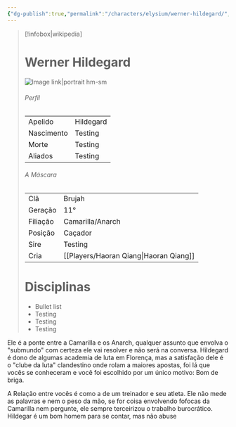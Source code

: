 ```yaml
---
{"dg-publish":true,"permalink":"/characters/elysium/werner-hildegard/","dgPassFrontmatter":true}
---
```



> [!infobox|wikipedia]
> #  Werner Hildegard
> ![Image link|portrait hm-sm](https://64.media.tumblr.com/be3b01cf94286659d5363e189bd4095e/tumblr_my2rt7g1lJ1rvu1vuo1_500.gif)
> ###### Perfil
> |||
> | ---- | ---- |
> | Apelido | Hildegard |
> | Nascimento | Testing |
> | Morte | Testing |
> | Aliados | Testing |
> ###### A Máscara
> || |
> | ---- | ---- |
> | Clã | Brujah |
> | Geração | 11° |
> | Filiação | Camarilla/Anarch |
>| Posição | Caçador |
> | Sire | Testing |
> | Cria | [[Players/Haoran Qiang\|Haoran Qiang]] |
> # Disciplinas
>  - Bullet list
> 	- Testing
> 	- Testing
> - Testing



Ele é a ponte entre a Camarilla e os Anarch, qualquer assunto que envolva o "submundo" com certeza ele vai resolver e não será na conversa. Hildegard é dono de algumas academia de luta em Florença, mas a satisfação dele é o "clube da luta" clandestino onde rolam a maiores apostas, foi lá que vocês se conheceram e você foi escolhido por um único motivo: Bom de briga.

A Relação entre vocês é como a de um treinador e seu atleta. Ele não mede as palavras e nem o peso da mão, se for coisa envolvendo fofocas da Camarilla nem pergunte, ele sempre terceirizou o trabalho burocrático. Hildegar é um bom homem para se contar, mas não abuse